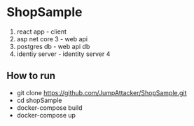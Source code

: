 # ShopSample

1. react app - client
2. asp net core 3 - web api
3. postgres db - web api db
4. identiy server - identity server 4

## How to run

 - git clone https://github.com/JumpAttacker/ShopSample.git
 - cd shopSample
 - docker-compose build
 - docker-compose up
